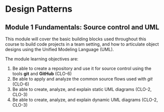# Design Patterns

## Module 1 Fundamentals: Source control and UML

This module will cover the basic building blocks used throughout this course to build code projects in a team setting, and how to articulate object designs using the Unified Modeling Language (UML).  

The module learning objectives are:
1. Be able to create a repository and use it for source control using the tools **git** and **GitHub** (CLO-6)
2. Be able to apply and analyze the common source flows used with *git* (CLO-6)
3. Be able to create, analyze, and explain static UML diagrams (CLO-2, CLO-3)
4. Be able to create, analyze, and explain dynamic UML diagrams (CLO-2, CLO-3)
